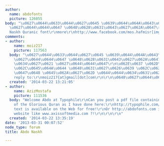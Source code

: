 ```yaml
---
author:
  name: abdofonts
  picture: 126055
body: "\u0627\u0644\u0633\u0644\u0627\u0645 \u0639\u0644\u064A\u0643\u0645 \u0648\u0631\u062D\u0645\u0629
  \u0627\u0644\u0644\u0647 \u0648\u0628\u0631\u0643\u0627\u062A\u0647\r\nThis is my
  Naskh Quranic font\r\nmore\r\nhttp://www.facebook.com/mos.hafmisr[img:sites/default/files/old-images/047_5227.jpg]"
comments:
- author:
    name: moiz217
    picture: 117563
  body: "\u0627\u0644\u0633\u0644\u0627\u0645 \u0639\u0644\u064A\u0643\u0645 \u0648\u0631\u062D\u0645\u0629
    \u0627\u0644\u0644\u0647 \u0648\u0628\u0631\u0643\u0627\u062A\u0647\r\n\r\n\u0645\u0627
    \u0634\u0627\u0621 \u0627\u0644\u0644\u0647\r\n\u062E\u0637 \u062D\u0627\u0633\u0648\u0628\u064A
    \u062C\u0645\u064A\u0644 \u0648\u0631\u0627\u0626\u0639 \u062C\u062F\u0627\r\n\r\n\u0647\u0644
    \u0647\u0648 \u0645\u062A\u0627\u062D \u0644\u0644\u0634\u0631\u0627\u0621\u061F\r\n\r\nPlease
    reply to:\r\nmoiz217{at}gmail[dot]com\r\n\r\n\u0648\u0627\u0644\u0633\u0644\u0627\u0645"
  created: '2014-03-22 13:21:05'
- author:
    name: AzizMostafa
    picture: 111536
  body: "Welcome Abdo at Typophile\r\nCan you post a pdf file containing Chapter 36
    of the Glorious Quran as I have done here:\r\nhttp://typophile.com/node/115169\r\nThe
    text is available on the Web for free!\r\nOr http://abdofonts.com is just another
    website like www.axissoftmedia.com ?!\r\n\r\n\r\n"
  created: '2014-03-22 13:35:19'
date: '2013-03-31 00:07:52'
node_type: forum
title: Abdo Naskh

---
```

